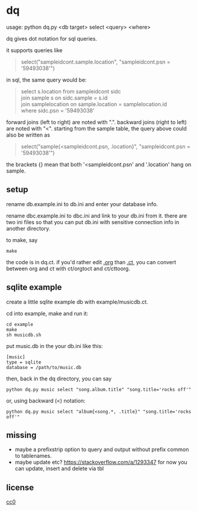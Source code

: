 # dq

usage: python dq.py \<db target\> select \<query\> \<where\>

dq gives dot notation for sql queries.

it supports queries like

> select("sampleidcont.sample.location", "sampleidcont.psn =
'59493038'")

in sql, the same query would be:

> select s.location from sampleidcont sidc <br>
  join sample s on sidc.sample = s.id <br>
  join samplelocation on sample.location = samplelocation.id <br>
  where sidc.psn = '59493038'

forward joins (left to right) are noted with ".". backward joins
(right to left) are noted with "<". starting from the sample table,
the query above could also be written as

> select("sample{<sampleidcont.psn, .location}", "sampleidcont.psn = '59493038'")

the brackets {} mean that both '<sampleidcont.psn' and '.location'
hang on sample.

## setup

rename db.example.ini to db.ini and enter your database info.

rename dbc.example.ini to dbc.ini and link to your db.ini from
it. there are two ini files so that you can put db.ini with sensitive
connection info in another directory.

to make, say

```
make
```

the code is in dq.ct. if you'd rather edit
[.org](https://orgmode.org/manual/Working-with-Source-Code.html) than
[.ct](https://github.com/tnustrings/codetext), you can convert between
org and ct with ct/orgtoct and ct/cttoorg.

## sqlite example

create a little sqlite example db with example/musicdb.ct.

cd into example, make and run it:

```
cd example
make
sh musicdb.sh
```

put music.db in the your db.ini like this:

```
[music]
type = sqlite
database = /path/to/music.db
```

then, back in the dq directory, you can say

```
python dq.py music select "song.album.title" "song.title='rocks off'"
```

or, using backward (<) notation:

```
python dq.py music select "album{<song.*, .title}" "song.title='rocks off'"
```

## missing

- maybe a prefixstrip option to query and output without prefix common to tablenames.
- maybe update etc? https://stackoverflow.com/a/1293347 for now you can update, insert and delete via tbl

## license

[cc0](https://creativecommons.org/publicdomain/zero/1.0/)
